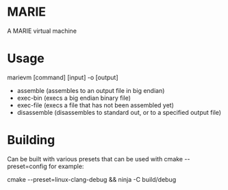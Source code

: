 # MARIE 

A MARIE virtual machine

# Usage

marievm [command] [input] -o [output]
- assemble    (assembles to an output file in big endian)
- exec-bin    (execs a big endian binary file)
- exec-file   (execs a file that has not been assembled yet)
- disassemble (disassembles to standard out, or to a specified output file)

# Building

Can be built with various presets that can be used with cmake --preset=config
for example:
 
cmake --preset=linux-clang-debug &&
ninja -C build/debug
